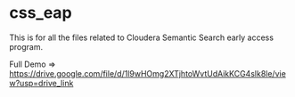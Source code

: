# css_eap

This is for all the files related to Cloudera Semantic Search early access program.

Full Demo => https://drive.google.com/file/d/1l9wHOmg2XTjhtoWvtUdAikKCG4slk8le/view?usp=drive_link
